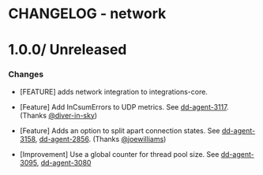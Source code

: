 # CHANGELOG - network

1.0.0/ Unreleased
==================

### Changes

* [FEATURE] adds network integration to integrations-core.
* [Feature] Add InCsumErrors to UDP metrics. See [dd-agent-3117](https://github.com/datadog/dd-agent/issues/3117). (Thanks [@diver-in-sky][])
* [Feature] Adds an option to split apart connection states. See [dd-agent-3158](https://github.com/datadog/dd-agent/issues/3158), [dd-agent-2856](https://github.com/datadog/dd-agent/issues/2856). (Thanks [@joewilliams][])

* [Improvement] Use a global counter for thread pool size. See [dd-agent-3095](https://github.com/datadog/dd-agent/issues/3095), [dd-agent-3080](https://github.com/datadog/dd-agent/issues/3080)

<!--- The following link definition list is generated by PimpMyChangelog --->
[@diver-in-sky]: https://github.com/diver-in-sky
[@joewilliams]: https://github.com/joewilliams
